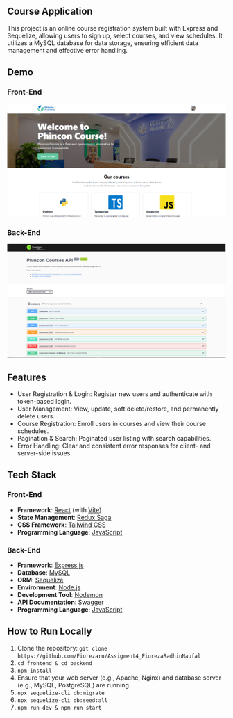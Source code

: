 ## Course Application

This project is an online course registration system built with Express and Sequelize, allowing users to sign up, select courses, and view schedules. It utilizes a MySQL database for data storage, ensuring efficient data management and effective error handling.

## Demo

### Front-End
![alt text](https://github.com/Fiorezarn/Assigment4_FiorezaRadhinNaufal/blob/main/frontend/src/assets/frontend.png)

### Back-End
![alt text](https://github.com/Fiorezarn/Assigment4_FiorezaRadhinNaufal/blob/main/frontend/src/assets/backend.png)

## Features
- User Registration & Login: Register new users and authenticate with token-based login.
- User Management: View, update, soft delete/restore, and permanently delete users.
- Course Registration: Enroll users in courses and view their course schedules.
- Pagination & Search: Paginated user listing with search capabilities.
- Error Handling: Clear and consistent error responses for client- and server-side issues.


## Tech Stack

### Front-End

- **Framework**: [React](https://reactjs.org/) (with [Vite](https://vitejs.dev/))
- **State Management**: [Redux Saga](https://redux-saga.js.org/)
- **CSS Framework**: [Tailwind CSS](https://tailwindcss.com/)
- **Programming Language**: [JavaScript](https://developer.mozilla.org/en-US/docs/Web/JavaScript)

### Back-End

- **Framework**: [Express.js](https://expressjs.com/)
- **Database**: [MySQL](https://www.mysql.com/)
- **ORM**: [Sequelize](https://sequelize.org/)
- **Environment**: [Node.js](https://nodejs.org/)
- **Development Tool**: [Nodemon](https://nodemon.io/)
- **API Documentation**: [Swagger](https://swagger.io/)
- **Programming Language**: [JavaScript](https://developer.mozilla.org/en-US/docs/Web/JavaScript)

## How to Run Locally

1. Clone the repository: `git clone https://github.com/Fiorezarn/Assigment4_FiorezaRadhinNaufal`
2. `cd frontend & cd backend`
3. `npm install`
4. Ensure that your web server (e.g., Apache, Nginx) and database server (e.g., MySQL, PostgreSQL) are running.
5. `npx sequelize-cli db:migrate`
6. `npx sequelize-cli db:seed:all`
7. `npm run dev & npm run start`
